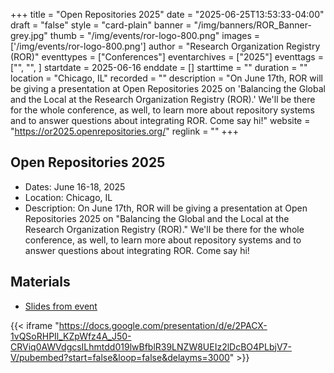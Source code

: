 +++
title = "Open Repositories 2025" 
date = "2025-06-25T13:53:33-04:00"  
draft = "false" 
style = "card-plain" 
banner = "/img/banners/ROR_Banner-grey.jpg" 
thumb = "/img/events/ror-logo-800.png" 
images = ['/img/events/ror-logo-800.png']
author = "Research Organization Registry (ROR)" 
eventtypes = ["Conferences"]
eventarchives = ["2025"]
eventtags = ["", "", ]
startdate = 2025-06-16
enddate = []
starttime = ""
duration = ""
location = "Chicago, IL"
recorded = ""
description = "On June 17th, ROR will be giving a presentation at Open Repositories 2025 on 'Balancing the Global and the Local at the Research Organization Registry (ROR).' We'll be there for the whole conference, as well, to learn more about repository systems and to answer questions about integrating ROR. Come say hi!"
website = "https://or2025.openrepositories.org/"
reglink = ""
+++

## Open Repositories 2025
- Dates: June 16-18, 2025
- Location: Chicago, IL
- Description: On June 17th, ROR will be giving a presentation at Open Repositories 2025 on "Balancing the Global and the Local at the Research Organization Registry (ROR)." We'll be there for the whole conference, as well, to learn more about repository systems and to answer questions about integrating ROR. Come say hi!


## Materials 

- [Slides from event](https://docs.google.com/presentation/d/e/2PACX-1vQSoRHPIl_KZpWfz4A_J50-CRViq0AWVdgcsILhmtdd019lwBfblR39LNZW8UEIz2lDcBO4PLbjV7-V/pub?start=false&loop=false&delayms=3000)

{{< iframe "https://docs.google.com/presentation/d/e/2PACX-1vQSoRHPIl_KZpWfz4A_J50-CRViq0AWVdgcsILhmtdd019lwBfblR39LNZW8UEIz2lDcBO4PLbjV7-V/pubembed?start=false&loop=false&delayms=3000" >}}



